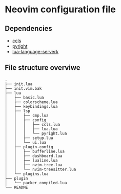 # Neovim configuration file

## Dependencies
- [ccls](https://github.com/MaskRay/ccls)
- [pyright](https://github.com/microsoft/pyright)
- [lua-language-serverk](https://github.com/sumneko/lua-language-serverk)


## File structure overviwe
```
.
├── init.lua
├── init.vim.bak
├── lua
│   ├── basic.lua
│   ├── colorscheme.lua
│   ├── keybindings.lua
│   ├── lsp
│   │   ├── cmp.lua
│   │   ├── config
│   │   │   ├── ccls.lua
│   │   │   ├── lua.lua
│   │   │   └── pyright.lua
│   │   ├── setup.lua
│   │   └── ui.lua
│   ├── plugin-config
│   │   ├── bufferline.lua
│   │   ├── dashboard.lua
│   │   ├── lualine.lua
│   │   ├── nvim-tree.lua
│   │   └── nvim-treesitter.lua
│   └── plugins.lua
├── plugin
│   └── packer_compiled.lua
└── README
```


